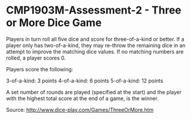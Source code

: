 # CMP1903M-Assessment-2 - Three or More Dice Game

Players in turn roll all five dice and score for three-of-a-kind or better. If a player only has two-of-a-kind, they may re-throw the remaining dice in an attempt to improve the matching dice values. 
If no matching numbers are rolled, a player scores 0.

Players score the following:

3-of-a-kind: 3 points 4-of-a-kind: 6 points 5-of-a-kind: 12 points

A set number of rounds are played (specified at the start) and the player with the highest total score at the end of a game, is the winner.

Source: http://www.dice-play.com/Games/ThreeOrMore.htm

